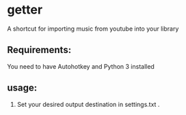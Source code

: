 # getter
A shortcut for importing music from youtube into your library
## Requirements:
You need to have Autohotkey and Python 3 installed
## usage:
1. Set your desired output destination in settings.txt .
